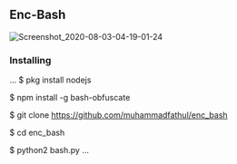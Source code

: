 <h2>Enc-Bash</h2>

![Screenshot_2020-08-03-04-19-01-24](https://user-images.githubusercontent.com/46747652/89132736-838e8480-d540-11ea-8522-2423e370d4ff.png)

<h3>Installing</h3>

...
$ pkg install nodejs

$ npm install -g bash-obfuscate

$ git clone https://github.com/muhammadfathul/enc_bash

$ cd enc_bash

$ python2 bash.py
...
